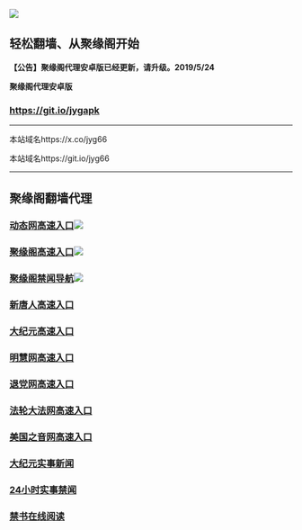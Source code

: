 ![](https://raw.githubusercontent.com/hao369/a/master/j.jpg)



## 轻松翻墙、从聚缘阁开始



**【公告】聚缘阁代理安卓版已经更新，请升级。2019/5/24**

 
**聚缘阁代理安卓版**
### https://git.io/jygapk  

***

本站域名https://x.co/jyg66 

本站域名https://git.io/jyg66



***




## 聚缘阁翻墙代理 


### [动态网高速入口](http://3r654.sa.sellusedlaptopz.com/eerw/505)![](http://tupian.425e.eu.org/jygdl.gif)

### [聚缘阁高速入口](http://584.vhfsa.xyz/)![](http://tupian.425e.eu.org/jyg.gif)


### [聚缘阁禁闻导航](https://1o57m3b90i.execute-api.ap-east-1.amazonaws.com/dha)![](http://tupian.425e.eu.org/jyg.gif)




### [新唐人高速入口](http://3r654.sa.sellusedlaptopz.com/eerw/5)

### [大纪元高速入口](http://3r654.sa.sellusedlaptopz.com/eerw/7)

### [明慧网高速入口](http://3r654.sa.sellusedlaptopz.com/eerw/3)

### [退党网高速入口](http://3r654.sa.sellusedlaptopz.com/eerw/8)

### [法轮大法网高速入口](http://3r654.sa.sellusedlaptopz.com/eerw/15)

### [美国之音网高速入口](http://3r654.sa.sellusedlaptopz.com/eerw/18)












### [大纪元实事新闻](https://git.io/fjmgE)

### [24小时实事禁闻](https://git.io/fj3Go)

### [禁书在线阅读](https://git.io/fjJ5Z)






